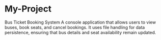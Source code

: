 # My-Project
Bus Ticket Booking System   A console application that allows users to view buses, book seats, and cancel bookings. It uses file handling for data persistence, ensuring that bus details and seat availability remain updated. 
